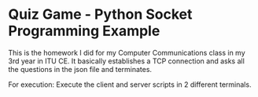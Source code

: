 # Quiz Game - Python Socket Programming Example 

This is the homework I did for my Computer Communications class in my 3rd year in ITU CE. It basically establishes a TCP connection and asks all the questions in the json file and terminates.

For execution: Execute the client and server scripts in 2 different terminals.
